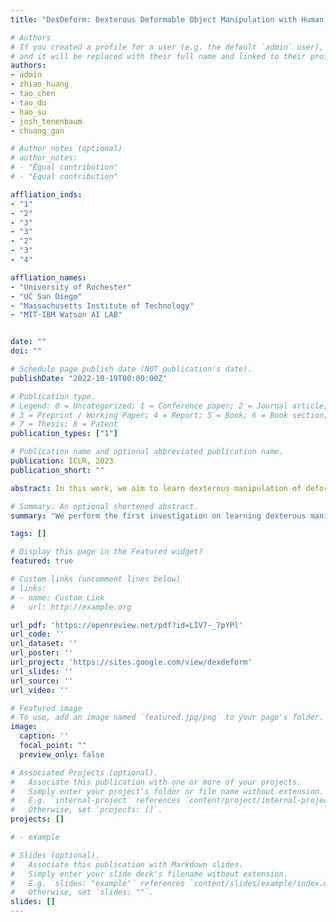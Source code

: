 ```yaml
---
title: "DexDeform: Dexterous Deformable Object Manipulation with Human Demonstrations and Differentiable Physics"

# Authors
# If you created a profile for a user (e.g. the default `admin` user), write the username (folder name) here 
# and it will be replaced with their full name and linked to their profile.
authors:
- admin
- zhiao_huang
- tao_chen
- tao_du
- hao_su
- josh_tenenbaum
- chuang_gan

# Author notes (optional)
# author_notes:
# - "Equal contribution"
# - "Equal contribution"

affliation_inds:
- "1"
- "2"
- "3"
- "3"
- "2"
- "3"
- "4"

affliation_names:
- "University of Rochester"
- "UC San Diego"
- "Massachusetts Institute of Technology"
- "MIT-IBM Watson AI LAB"


date: ""
doi: ""

# Schedule page publish date (NOT publication's date).
publishDate: "2022-10-19T00:00:00Z"

# Publication type.
# Legend: 0 = Uncategorized; 1 = Conference paper; 2 = Journal article;
# 3 = Preprint / Working Paper; 4 = Report; 5 = Book; 6 = Book section;
# 7 = Thesis; 8 = Patent
publication_types: ["1"]

# Publication name and optional abbreviated publication name.
publication: ICLR, 2023
publication_short: ""

abstract: In this work, we aim to learn dexterous manipulation of deformable objects using multi-fingered hands. Reinforcement learning approaches for dexterous rigid object manipulation would struggle in this setting due to the complexity of physics interaction with deformable objects. At the same time, previous trajectory optimization approaches with differentiable physics for deformable manipulation would suffer from local optima caused by the explosion of contact modes from hand-object interactions. To address these challenges, we propose DexDeform, a principled framework that abstracts dexterous manipulation skills from human demonstration, and refines the learned skills with differentiable physics. Concretely, we first collect a small set of human demonstrations using teleoperation. And we then train a skill model using demonstrations for planning over action abstractions in imagination. To explore the goal space, we further apply augmentations to the existing deformable shapes in demonstrations and use a gradient optimizer to refine the actions planned by the skill model. Finally, we adopt the refined trajectories as new demonstrations for finetuning the skill model. To evaluate the effectiveness of our approach, we introduce a suite of six challenging dexterous deformable object manipulation tasks. Compared with baselines, DexDeform is able to better explore and generalize across novel goals unseen in the initial human demonstrations.

# Summary. An optional shortened abstract.
summary: "We perform the first investigation on learning dexterous manipulation of deformable objects using multi-fingered hands."

tags: []

# Display this page in the Featured widget?
featured: true

# Custom links (uncomment lines below)
# links:
# - name: Custom Link
#   url: http://example.org

url_pdf: 'https://openreview.net/pdf?id=LIV7-_7pYPl'
url_code: ''
url_dataset: ''
url_poster: ''
url_project: 'https://sites.google.com/view/dexdeform'
url_slides: ''
url_source: ''
url_video: ''

# Featured image
# To use, add an image named `featured.jpg/png` to your page's folder. 
image:
  caption: ''
  focal_point: ""
  preview_only: false

# Associated Projects (optional).
#   Associate this publication with one or more of your projects.
#   Simply enter your project's folder or file name without extension.
#   E.g. `internal-project` references `content/project/internal-project/index.md`.
#   Otherwise, set `projects: []`.
projects: []

# - example

# Slides (optional).
#   Associate this publication with Markdown slides.
#   Simply enter your slide deck's filename without extension.
#   E.g. `slides: "example"` references `content/slides/example/index.md`.
#   Otherwise, set `slides: ""`.
slides: []
---
```


